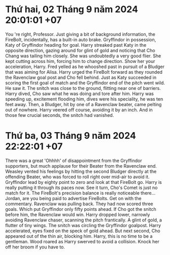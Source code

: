 # Thứ hai, 02 Tháng 9 năm 2024 20:01:01 +07
You 're right, Professor. Just giving a bit of background information, the FireBolt, incidentally, has a built-in auto brake. Gryffindor in possession, Katy of Gryffindor heading for goal. Harry streaked past Katy in the opposite direction, gazing around for glint of gold and noticing that Cho Chang was tailing him closely. She was  undoubtedly a very good flier. She kept cutting across him, forcing him to change direction. Show her your acceleration, Harry. Fred yelled as he whooshed past in pursuit of a Bludger that was aiming for Alisa. Harry urged the FireBolt forward as they rounded the Ravenclaw goal post and Cho fell behind. Just as Katy succeeded in scoring the first goal of match and the Gryffindor end of the pitch went wild. He saw it. The snitch was close to the ground, flitting near one of barriers. Harry dived, Cho saw what he was doing and tore after him. Harry was speeding up, excitement flooding him, dives were his speciality, he was ten feet away. Then, a Bludger, hit by one of a Ravenclaw beater, came pelting out of nowhere. Harry veered off course, avoiding it by an inch. And in those few crucial seconds, the snitch had vanished.


# Thứ ba, 03 Tháng 9 năm 2024 22:22:01 +07
There was a great 'Ohhhh' of disappointment from the Gryffindor supporters, but much applause for their Beater from the Ravenclaw end. Weasley vented his feelings by hitting the second Bludger directly at the offending Beater, who was forced to roll right over mid-air to avoid it. Gryffindor lead by eighty point to zero and look at that FireBolt go. Harry is really putting it through its paces now. See it turn, Cho's Comet is just no match for it. The FireBolt's precision balance is really noticeable there... Jordan, are you being paid to advertise FireBolts. Get on with the commentary. Ravenclaw was pulling back. They had now scored three goals. Which put Gryffindor only fifty points ahead. If Cho got the snitch before him, the Ravenclaw would win. Harry dropped lower, narrowly avoiding Ravenclaw chaser, scanning the pitch frantically. A glint of gold, a flutter of tiny wings. The snitch was circling the Gryffindor goalpost. Harry accelerated, eyes fixed on the speck of gold ahead. But next second, Cho appeared out of the thin air, blocking him. Harry, this is no time to be a gentleman. Wood roared as Harry swerved to avoid a collision. Knock her off her broom if you have to.

